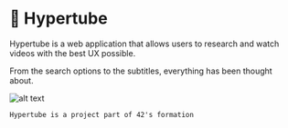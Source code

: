 # 🚀 Hypertube 

Hypertube is a web application that allows users to research and watch videos with the best UX possible. 

From the search options to the subtitles, everything has been thought about.

![alt text](https://github.com/nicosayer/hypertube/blob/master/demo.gif "Demonstration Hypertube")

`Hypertube is a project part of 42's formation`

